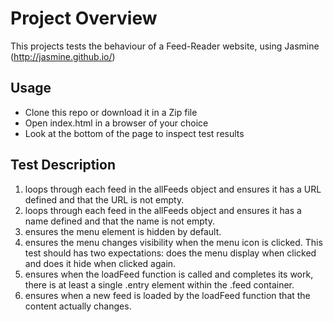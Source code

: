 # Project Overview

This projects tests the behaviour of a Feed-Reader website, using Jasmine (http://jasmine.github.io/)


## Usage

* Clone this repo or download it in a Zip file
* Open index.html in a browser of your choice
* Look at the bottom of the page to inspect test results

## Test Description

1. loops through each feed in the allFeeds object and ensures it has a URL defined and that the URL is not empty.
2. loops through each feed in the allFeeds object and ensures it has a name defined and that the name is not empty.
3. ensures the menu element is hidden by default.
4. ensures the menu changes visibility when the menu icon is clicked. This test should has two expectations: does the menu display when clicked and does it hide when clicked again.
5. ensures when the loadFeed function is called and completes its work, there is at least a single .entry element within the .feed container.
6. ensures when a new feed is loaded by the loadFeed function that the content actually changes.
